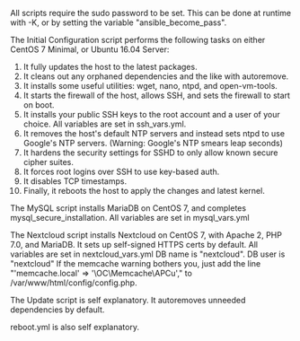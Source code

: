 All scripts require the sudo password to be set. This can be done at runtime with -K, or by setting the variable "ansible_become_pass".

The Initial Configuration script performs the following tasks on either CentOS 7 Minimal, or Ubuntu 16.04 Server:

1. It fully updates the host to the latest packages.
2. It cleans out any orphaned dependencies and the like with autoremove.
3. It installs some useful utilities: wget, nano, ntpd, and open-vm-tools.
4. It starts the firewall of the host, allows SSH, and sets the firewall to start on boot.
5. It installs your public SSH keys to the root account and a user of your choice. All variables are set in ssh_vars.yml.
6. It removes the host's default NTP servers and instead sets ntpd to use Google's NTP servers. (Warning: Google's NTP smears leap seconds)
7. It hardens the security settings for SSHD to only allow known secure cipher suites.
8. It forces root logins over SSH to use key-based auth.
9. It disables TCP timestamps.
10. Finally, it reboots the host to apply the changes and latest kernel.

The MySQL script installs MariaDB on CentOS 7, and completes mysql_secure_installation. All variables are set in mysql_vars.yml

The Nextcloud script installs Nextcloud on CentOS 7, with Apache 2, PHP 7.0, and MariaDB. It sets up self-signed HTTPS certs by default. All variables are set in nextcloud_vars.yml
DB name is "nextcloud". DB user is "nextcloud"
If the memcache warning bothers you, just add the line "'memcache.local' => '\OC\Memcache\APCu'," to /var/www/html/config/config.php.

The Update script is self explanatory. It autoremoves unneeded dependencies by default.

reboot.yml is also self explanatory.